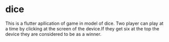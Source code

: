 # dice

This is a flutter apllication of game in model of dice. Two player can play at a time  by clicking at the screen of the device.If they get six at the top the device they  are considered to be as a winner.
